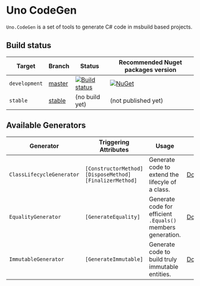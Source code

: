 # Uno CodeGen

`Uno.CodeGen` is a set of tools to generate C# code in msbuild based projects.

## Build status

| Target | Branch | Status | Recommended Nuget packages version |
| ------ | ------ | ------ | ------ |
| `development` | [master](https://github.com/nventive/Uno.CodeGen/tree/master) | [![Build status](https://ci.appveyor.com/api/projects/status/bh83u4i2lp0hrg8r/branch/master?svg=true)](https://ci.appveyor.com/project/nventivedevops/uno-codegen/branch/master) | [![NuGet](https://img.shields.io/nuget/v/Uno.CodeGen.svg)](https://www.nuget.org/packages/Uno.CodeGen/) |
| `stable` | [stable](https://github.com/nventive/Uno.CodeGen/tree/stable) | (no build yet) | (not published yet) |

## Available Generators

| Generator | Triggering Attributes | Usage |    |
| --------- | -------------------- | ----- | -- |
| `ClassLifecycleGenerator` | `[ConstructorMethod]` `[DisposeMethod]` `[FinalizerMethod]` | Generate code to extend the lifecyle of a class. | [Documentation](doc/Class%20Lifecyle%20Generation.md) |
| `EqualityGenerator` | `[GenerateEquality]` | Generate code for efficient `.Equals()` members generation. | [Documentation](doc/Equality%20Generation.md) |
| `ImmutableGenerator` | `[GenerateImmutable]` | Generate code to build truly immutable entities. | [Documentation](doc/Immutable%20Generation.md) |